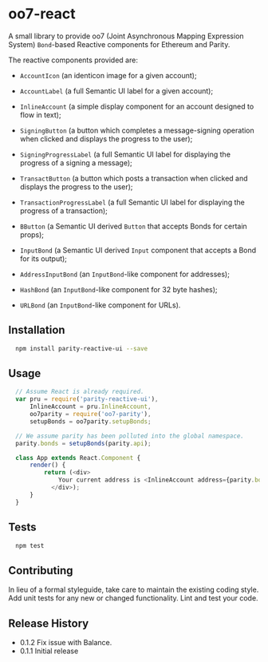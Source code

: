 oo7-react
=========

A small library to provide oo7 (Joint Asynchronous Mapping Expression System)
`Bond`-based Reactive components for Ethereum and Parity.

The reactive components provided are:
- `AccountIcon` (an identicon image for a given account);
- `AccountLabel` (a full Semantic UI label for a given account);
- `InlineAccount` (a simple display component for an account designed to flow in text);
- `SigningButton` (a button which completes a message-signing operation when clicked and displays the progress to the user);
- `SigningProgressLabel` (a full Semantic UI label for displaying the progress of a signing a message);
- `TransactButton` (a button which posts a transaction when clicked and displays the progress to the user);
- `TransactionProgressLabel` (a full Semantic UI label for displaying the progress of a transaction);

- `BButton` (a Semantic UI derived `Button` that accepts Bonds for certain props);
- `InputBond` (a Semantic UI derived `Input` component that accepts a Bond for its output);
- `AddressInputBond` (an `InputBond`-like component for addresses);
- `HashBond` (an `InputBond`-like component for 32 byte hashes);
- `URLBond` (an `InputBond`-like component for URLs).

## Installation

```sh
  npm install parity-reactive-ui --save
```

## Usage

```javascript
  // Assume React is already required.
  var pru = require('parity-reactive-ui'),
      InlineAccount = pru.InlineAccount,
	  oo7parity = require('oo7-parity'),
	  setupBonds = oo7parity.setupBonds;

  // We assume parity has been polluted into the global namespace.
  parity.bonds = setupBonds(parity.api);

  class App extends React.Component {
	  render() {
		  return (<div>
			  Your current address is <InlineAccount address={parity.bonds.me} />.
			</div>);
	  }
  }
```

## Tests

```sh
  npm test
```

## Contributing

In lieu of a formal styleguide, take care to maintain the existing coding style.
Add unit tests for any new or changed functionality. Lint and test your code.

## Release History

* 0.1.2 Fix issue with Balance.
* 0.1.1 Initial release
